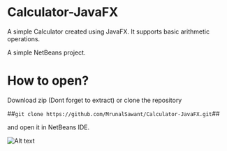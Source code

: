 # Calculator-JavaFX
A simple Calculator created using JavaFX.
It supports basic arithmetic operations.

A simple NetBeans project.
# How to open?
Download zip (Dont forget to extract) or clone the repository

##`git clone https://github.com/MrunalSawant/Calculator-JavaFX.git`##

and open it in NetBeans IDE.

![Alt text](https://github.com/MrunalSawant/Calculator-JavaFX/blob/master/src/calculatorjavafx/JavaFxCalculator.png?raw=true "JavaFx Calculator")
